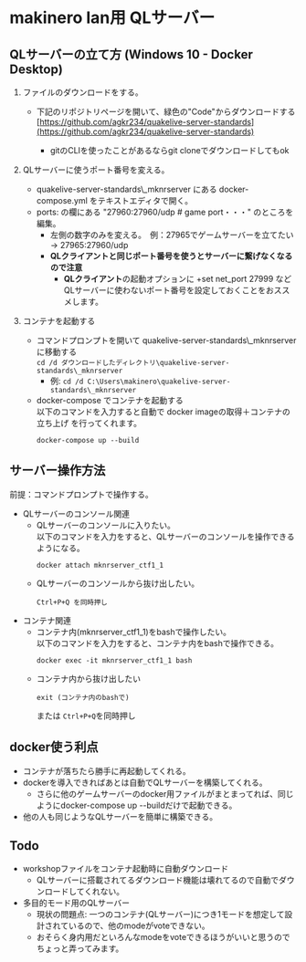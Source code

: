 # makinero lan用 QLサーバー

## QLサーバーの立て方 (Windows 10 - Docker Desktop)
1. ファイルのダウンロードをする。
    - 下記のリポジトリページを開いて、緑色の"Code"からダウンロードする  
        [https://github.com/agkr234/quakelive-server-standards](https://github.com/agkr234/quakelive-server-standards)

        - gitのCLIを使ったことがあるならgit cloneでダウンロードしてもok

2. QLサーバーに使うポート番号を変える。
    - quakelive-server-standards\\_mknrserver にある docker-compose.yml をテキストエディタで開く。
    - ports: の欄にある "27960:27960/udp # game port・・・" のところを編集。
        - 左側の数字のみを変える。　例：27965でゲームサーバーを立てたい → 27965:27960/udp
        - **QLクライアントと同じポート番号を使うとサーバーに繋げなくなるので注意**
          - **QLクライアント**の起動オプションに +set net_port 27999 などQLサーバーに使わないポート番号を設定しておくことをおススメします。

3. コンテナを起動する
    - コマンドプロンプトを開いて quakelive-server-standards\\_mknrserver に移動する  
    ```cd /d ダウンロードしたディレクトリ\quakelive-server-standards\_mknrserver```  
      - 例: ```cd /d C:\Users\makinero\quakelive-server-standards\_mknrserver```
    - docker-compose でコンテナを起動する  
      以下のコマンドを入力すると自動で docker imageの取得＋コンテナの立ち上げ を行ってくれます。
        ```
        docker-compose up --build
        ```
        

## サーバー操作方法
前提：コマンドプロンプトで操作する。
- QLサーバーのコンソール関連
  - QLサーバーのコンソールに入りたい。  
    以下のコマンドを入力をすると、QLサーバーのコンソールを操作できるようになる。
    ```
    docker attach mknrserver_ctf1_1
    ```
  - QLサーバーのコンソールから抜け出したい。  
    ```
    Ctrl+P+Q を同時押し
    ```
- コンテナ関連
  - コンテナ内(mknrserver_ctf1_1)をbashで操作したい。  
    以下のコマンドを入力をすると、コンテナ内をbashで操作できる。  
    ```
    docker exec -it mknrserver_ctf1_1 bash
    ```
  - コンテナ内から抜け出したい
    ```
    exit (コンテナ内のbashで)
    ```
    または `Ctrl+P+Q`を同時押し
    
## docker使う利点
- コンテナが落ちたら勝手に再起動してくれる。
- dockerを導入できればあとは自動でQLサーバーを構築してくれる。
  - さらに他のゲームサーバーのdocker用ファイルがまとまってれば、同じようにdocker-compose up --buildだけで起動できる。
- 他の人も同じようなQLサーバーを簡単に構築できる。

## Todo
- workshopファイルをコンテナ起動時に自動ダウンロード
  - QLサーバーに搭載されてるダウンロード機能は壊れてるので自動でダウンロードしてくれない。
- 多目的モード用のQLサーバー
  - 現状の問題点: 一つのコンテナ(QLサーバー)につき1モードを想定して設計されているので、他のmodeがvoteできない。
  - おそらく身内用だといろんなmodeをvoteできるほうがいいと思うのでちょっと弄ってみます。